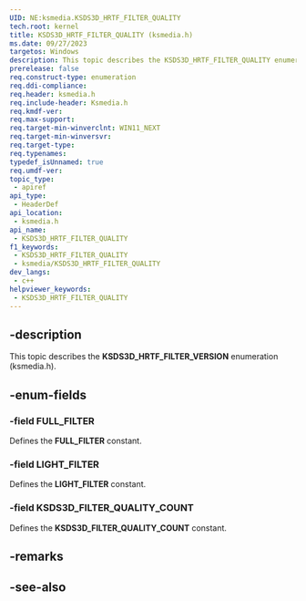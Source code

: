 ```yaml
---
UID: NE:ksmedia.KSDS3D_HRTF_FILTER_QUALITY
tech.root: kernel
title: KSDS3D_HRTF_FILTER_QUALITY (ksmedia.h)
ms.date: 09/27/2023
targetos: Windows
description: This topic describes the KSDS3D_HRTF_FILTER_QUALITY enumeration (ksmedia.h).
prerelease: false
req.construct-type: enumeration
req.ddi-compliance: 
req.header: ksmedia.h
req.include-header: Ksmedia.h
req.kmdf-ver: 
req.max-support: 
req.target-min-winverclnt: WIN11_NEXT
req.target-min-winversvr: 
req.target-type: 
req.typenames: 
typedef_isUnnamed: true
req.umdf-ver: 
topic_type:
 - apiref
api_type:
 - HeaderDef
api_location:
 - ksmedia.h
api_name:
 - KSDS3D_HRTF_FILTER_QUALITY
f1_keywords:
 - KSDS3D_HRTF_FILTER_QUALITY
 - ksmedia/KSDS3D_HRTF_FILTER_QUALITY
dev_langs:
 - c++
helpviewer_keywords:
 - KSDS3D_HRTF_FILTER_QUALITY
---
```


## -description

This topic describes the **KSDS3D_HRTF_FILTER_VERSION** enumeration (ksmedia.h).

## -enum-fields

### -field FULL_FILTER

Defines the **FULL_FILTER** constant.

### -field LIGHT_FILTER

Defines the **LIGHT_FILTER** constant.

### -field KSDS3D_FILTER_QUALITY_COUNT

Defines the **KSDS3D_FILTER_QUALITY_COUNT** constant.

## -remarks

## -see-also
